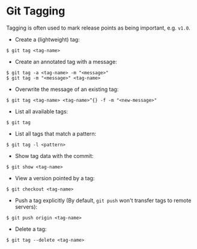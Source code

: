 # Git Tagging

Tagging is often used to mark release points as being important, e.g. `v1.0`.

* Create a (lightweight) tag:

```console
$ git tag <tag-name>
```

* Create an annotated tag with a message:

```console
$ git tag -a <tag-name> -m "<message>"
$ git tag -m "<message>" <tag-name>
```

* Overwrite the message of an existing tag:

```console
$ git tag <tag-name> <tag-name>^{} -f -m "<new-message>"
```

* List all available tags:

```console
$ git tag
```

* List all tags that match a pattern:

```console
$ git tag -l <pattern>
```

* Show tag data with the commit:

```console
$ git show <tag-name>
```

* View a version pointed by a tag:

```console
$ git checkout <tag-name>
```

* Push a tag explicitly (By default, `git push` won't transfer tags to remote servers):

```console
$ git push origin <tag-name>
```

* Delete a tag:

```console
$ git tag --delete <tag-name>
```
